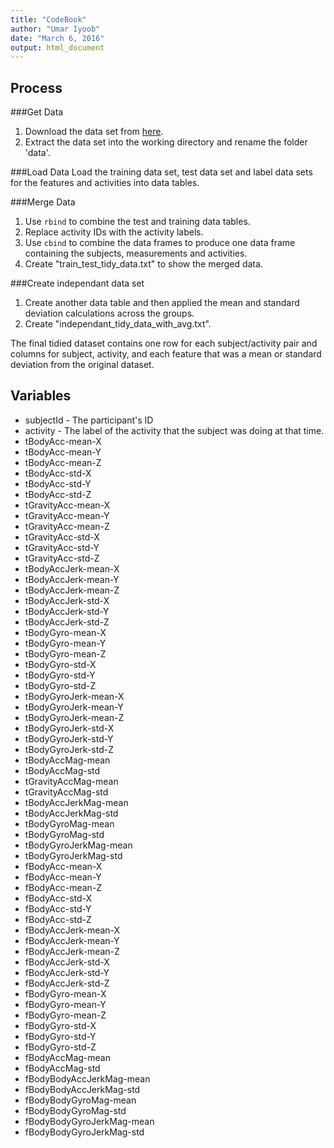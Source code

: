 ```yaml
---
title: "CodeBook"
author: "Umar Iyoob"
date: "March 6, 2016"
output: html_document
---
```


## Process


###Get Data
1. Download the data set from [here](http://archive.ics.uci.edu/ml/datasets/Human+Activity+Recognition+Using+Smartphones).
2. Extract the data set into the working directory and rename the folder 'data'.

###Load Data
Load the training data set, test data set and label data sets for the features and activities into data tables.


###Merge Data
1. Use `rbind` to combine the test and training data tables.
2. Replace activity IDs with the activity labels.
3. Use `cbind` to combine the data frames to produce one data frame containing the subjects, measurements and activities.
4. Create "train_test_tidy_data.txt" to show the merged data.

###Create independant data set
1. Create another data table and then applied the mean and standard deviation calculations across the groups.
2. Create "independant_tidy_data_with_avg.txt".


The final tidied dataset contains one row for each subject/activity pair and columns for subject, activity, and each feature that was a mean or standard deviation from the original dataset.


## Variables

- subjectId - The participant's ID
- activity - The label of the activity that the subject was doing at that time.
- tBodyAcc-mean-X        
- tBodyAcc-mean-Y
- tBodyAcc-mean-Z
- tBodyAcc-std-X
- tBodyAcc-std-Y
- tBodyAcc-std-Z
- tGravityAcc-mean-X
- tGravityAcc-mean-Y
- tGravityAcc-mean-Z
- tGravityAcc-std-X
- tGravityAcc-std-Y
- tGravityAcc-std-Z
- tBodyAccJerk-mean-X
- tBodyAccJerk-mean-Y
- tBodyAccJerk-mean-Z
- tBodyAccJerk-std-X
- tBodyAccJerk-std-Y
- tBodyAccJerk-std-Z
- tBodyGyro-mean-X
- tBodyGyro-mean-Y
- tBodyGyro-mean-Z
- tBodyGyro-std-X
- tBodyGyro-std-Y
- tBodyGyro-std-Z
- tBodyGyroJerk-mean-X
- tBodyGyroJerk-mean-Y
- tBodyGyroJerk-mean-Z
- tBodyGyroJerk-std-X
- tBodyGyroJerk-std-Y
- tBodyGyroJerk-std-Z
- tBodyAccMag-mean
- tBodyAccMag-std
- tGravityAccMag-mean
- tGravityAccMag-std
- tBodyAccJerkMag-mean
- tBodyAccJerkMag-std
- tBodyGyroMag-mean
- tBodyGyroMag-std
- tBodyGyroJerkMag-mean
- tBodyGyroJerkMag-std
- fBodyAcc-mean-X
- fBodyAcc-mean-Y
- fBodyAcc-mean-Z
- fBodyAcc-std-X
- fBodyAcc-std-Y
- fBodyAcc-std-Z
- fBodyAccJerk-mean-X
- fBodyAccJerk-mean-Y
- fBodyAccJerk-mean-Z
- fBodyAccJerk-std-X
- fBodyAccJerk-std-Y
- fBodyAccJerk-std-Z
- fBodyGyro-mean-X
- fBodyGyro-mean-Y
- fBodyGyro-mean-Z
- fBodyGyro-std-X
- fBodyGyro-std-Y
- fBodyGyro-std-Z
- fBodyAccMag-mean
- fBodyAccMag-std
- fBodyBodyAccJerkMag-mean
- fBodyBodyAccJerkMag-std
- fBodyBodyGyroMag-mean
- fBodyBodyGyroMag-std
- fBodyBodyGyroJerkMag-mean
- fBodyBodyGyroJerkMag-std